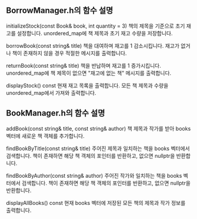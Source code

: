 ## BorrowManager.h의 함수 설명

initializeStock(const Book& book, int quantity = 3)
책의 제목을 기준으로 초기 재고를 설정합니다.
unordered_map에 책 제목과 초기 재고 수량을 저장합니다.

borrowBook(const string& title)
책을 대여하며 재고를 1 감소시킵니다.
재고가 없거나 책이 존재하지 않을 경우 적절한 메시지를 출력합니다.

returnBook(const string& title)
책을 반납하며 재고를 1 증가시킵니다.
unordered_map에 책 제목이 없으면 "재고에 없는 책" 메시지를 출력합니다.

displayStock() const
현재 재고 목록을 출력합니다.
모든 책 제목과 수량을 unordered_map에서 가져와 출력합니다.

## BookManager.h의 함수 설명

addBook(const string& title, const string& author)
책 제목과 작가를 받아 books 벡터에 새로운 책 객체를 추가합니다.

findBookByTitle(const string& title)
주어진 제목과 일치하는 책을 books 벡터에서 검색합니다.
책이 존재하면 해당 책 객체의 포인터를 반환하고, 없으면 nullptr을 반환합니다.

findBookByAuthor(const string& author)
주어진 작가와 일치하는 책을 books 벡터에서 검색합니다.
책이 존재하면 해당 책 객체의 포인터를 반환하고, 없으면 nullptr을 반환합니다.

displayAllBooks() const
현재 books 벡터에 저장된 모든 책의 제목과 작가 정보를 출력합니다.
